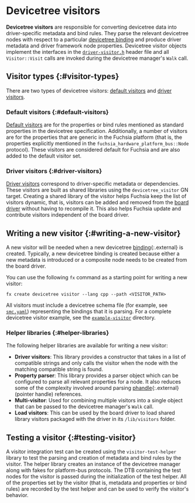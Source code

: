 # Devicetree visitors

**Devicetree visitors** are responsible for converting devicetree data into
driver-specific metadata and bind rules. They parse the relevant devicetree
nodes with respect to a particular [devicetree binding][devicetree-binding]
and produce driver metadata and driver framework node properties. Devicetree
visitor objects implement the interfaces in the
[`driver-visitor.h`][driver-visitor-h] header file and all `Visitor::Visit`
calls are invoked during the devicetree manager's `Walk` call.

## Visitor types {:#visitor-types}

There are two types of devicetree visitors:
[default visitors](#default-visitors) and [driver visitors](#driver-visitors).

### Default visitors {:#default-visitors}

[Default visitors][default-visitors] are for the properties or bind rules
mentioned as standard properties in the devicetree specification. Additionally,
a number of visitors are for the properties that are generic in the Fuchsia
platform (that is, the properties explicitly mentioned in the
`fuchsia_hardware_platform_bus::Node` protocol). These visitors are considered
default for Fuchsia and are also added to the default visitor set.

### Driver visitors {:#driver-visitors}

[Driver visitors][driver-visitors] correspond to driver-specific metadata or
dependencies. These visitors are built as shared libraries using the
`devicetree_visitor` GN target. Creating a shared library of the visitor helps
Fuchsia keep the list of visitors dynamic, that is, visitors can be added and
removed from the [board driver][board-driver] without having to recompile it.
This also helps Fuchsia update and contribute visitors independent of the board
driver.

## Writing a new visitor {:#writing-a-new-visitor}

A new visitor will be needed when a new devicetree
[binding][bindings]{:.external} is created. Typically, a new devicetree binding
is created because either a new metadata is introduced or a composite node
needs to be created from the board driver.

You can use the following `fx` command as a starting point for writing a new
visitor:

```posix-terminal
fx create devicetree visitor --lang cpp --path <VISITOR_PATH>
```

All visitors must include a devicetree schema file (for example, see
[`smc.yaml`][smc-yaml]) representing the bindings that it is parsing.
For a complete devicetree visitor example, see the
[`example-visitor`][example-visitor] directory.

### Helper libraries {:#helper-libraries}

The following helper libraries are available for writing a new visitor:

- **Driver visitors**: This library provides a constructor that takes in a list
  of compatible strings and only calls the visitor when the node with the
  matching compatible string is found.
- **Property parser**: This library provides a parser object which can be
  configured to parse all relevant properties for a node. It also reduces some
  of the complexity involved around parsing [phandle][phandle]{:.external}
  (pointer handle) references.
- **Multi-visitor**: Used for combining multiple visitors into a single object
  that can be passed to the devicetree manager's `Walk` call.
- **Load visitors**: This can be used by the board driver to load shared library
  visitors packaged with the driver in its `/lib/visitors` folder.

## Testing a visitor {:#testing-visitor}

A visitor integration test can be created using the `visitor-test-helper`
library to test the parsing and creation of metadata and bind rules by the
visitor. The helper library creates an instance of the devicetree manager along
with fakes for platform-bus protocols. The DTB containing the test nodes for the
visitor is passed during the initialization of the test helper. All of the
properties set by the visitor (that is, metadata and properties or bind rules)
are recorded by the test helper and can be used to verify the visitor's
behavior.

<!-- Reference links -->

[smc-yaml]: https://cs.opensource.google/fuchsia/fuchsia/+/main:sdk/lib/driver/devicetree/visitors/default/smc/smc.yaml
[driver-visitor-h]: https://cs.opensource.google/fuchsia/fuchsia/+/main:sdk/lib/driver/devicetree/visitors/driver-visitor.h
[bindings]: https://devicetree-specification.readthedocs.io/en/v0.3/device-bindings.html#device-bindings
[example-visitor]: https://cs.opensource.google/fuchsia/fuchsia/+/main:sdk/lib/driver/devicetree/examples/example-visitor/
[phandle]: https://devicetree-specification.readthedocs.io/en/v0.3/devicetree-basics.html#phandle
[devicetree-binding]: /docs/development/boards/devicetree-overview.md#devicetree-bindings-and-visitors
[board-driver]: /docs/development/boards/bringup.md#board-driver
[default-visitors]: https://cs.opensource.google/fuchsia/fuchsia/+/main:sdk/lib/driver/devicetree/visitors/default/
[driver-visitors]: https://cs.opensource.google/fuchsia/fuchsia/+/main:sdk/lib/driver/devicetree/visitors/drivers/
